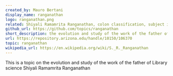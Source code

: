 ```yaml
---
created_by: Mauro Bertani
display_name: ranganathan
logo: ranganathan.png
related: Shiyali Ramamrita Ranganathan, colon classification, subject indexing, lattice, hypercube, facet classification
github_url: https://github.com/topics/ranganathan
short_description: the evolution and study of the work of the father of Library science Shiyali Ramamrita Ranganathan 
url: https://repository.arizona.edu/handle/10150/106370
topic: ranganathan
wikipedia_url: https://en.wikipedia.org/wiki/S._R._Ranganathan
---
```

This is a topic on the evolution and study of the work of the father of Library science Shiyali Ramamrita Ranganathan
